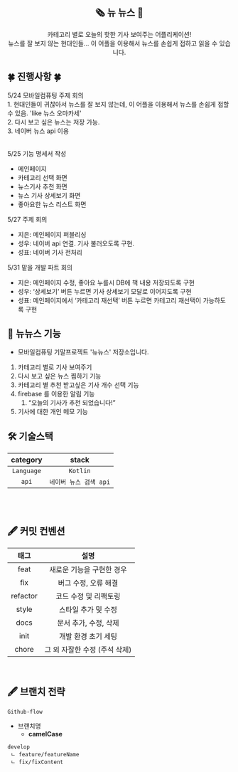 
<div align="center">

<h2>🗞️ 뉴 뉴스 📰</h2>


<div>카테고리 별로 오늘의 핫한 기사 보여주는 어플리케이션!<br/>
뉴스를 잘 보지 않는 현대인들... 이 어플을 이용해서 뉴스를 손쉽게 접하고 읽을 수 있습니다.</div>



</div>


<h2> 🍀 진행사항 🍀 </h2>
5/24 모바일컴퓨팅 주제 회의<br/>
1. 현대인들이 귀찮아서 뉴스를 잘 보지 않는데, 이 어플을 이용해서 뉴스를 손쉽게 접할 수 있음. 'like 뉴스 오마카세'<br/>
2. 다시 보고 싶은 뉴스는 저장 가능. <br/>
3. 네이버 뉴스 api 이용<br/> <br/>

5/25 기능 명세서 작성<br/>
- 메인페이지
- 카테고리 선택 화면
- 뉴스기사 추천 화면
- 뉴스 기사 상세보기 화면
- 좋아요한 뉴스 리스트 화면

5/27 주제 회의<br/>

- 지은: 메인페이지 퍼블리싱
- 성우: 네이버 api 연결. 기사 불러오도록 구현.
- 성표: 네이버 기사 전처리
     
    
5/31 맡을 개발 파트 회의     

- 지은: 메인페이지 수정, 좋아요 누를시 DB에 책 내용 저장되도록 구현
- 성우: ‘상세보기’ 버튼 누르면 기사 상세보기 모달로 이어지도록 구현
- 성표: 메인페이지에서 ‘카테고리 재선택’ 버튼 누르면 카테고리 재선택이 가능하도록 구현


<h2>📌   뉴뉴스 기능</h2>    

- 모바일컴퓨팅 기말프로젝트 '뉴뉴스' 저장소입니다.
1. 카테고리 별로 기사 보여주기
2. 다시 보고 싶은 뉴스 찜하기 기능
3. 카테고리 별 추천 받고싶은 기사 개수 선택 기능
4. firebase 를 이용한 알림 기능
    1. “오늘의 기사가 추천 되었습니다!”
5. 기사에 대한 개인 메모 기능



<h2> 🛠 기술스택 </h2>

|  **category**   |          **stack**           |
| :-------------: | :--------------------------: |
|    `Language`     |            `Kotlin`            |
|    `api`     |            `네이버 뉴스 검색 api`            |


<br/>

<br/>

## 🖋️ 커밋 컨벤션

| **태그**  |           **설명**            |
| :-------: | :---------------------------: |
|   feat   |   새로운 기능을 구현한 경우   |
|    fix   |     버그 수정, 오류 해결      |
|  refactor |     코드 수정 및 리팩토링     |
|  style |      스타일 추가 및 수정      |
|    docs  |     문서 추가, 수정, 삭제     |
|    init   |      개발 환경 초기 세팅      |
|   chore  | 그 외 자잘한 수정 (주석 삭제) |

<br />

## 🖋️ 브랜치 전략

`Github-flow`

- 브랜치명
    - **camelCase**

```
develop
 ㄴ feature/featureName
 ㄴ fix/fixContent
```

<br />

